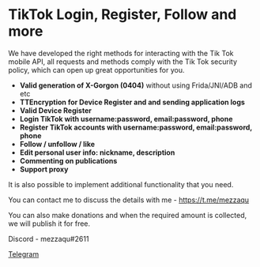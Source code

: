 # TikTok Login, Register, Follow and more

We have developed the right methods for interacting with the Tik Tok mobile API, all requests and methods comply with the Tik Tok security policy, which can open up great opportunities for you.


- **Valid generation of X-Gorgon (0404)** without using Frida/JNI/ADB and etc 
- **TTEncryption for Device Register and and sending application logs**
- **Valid Device Register**
- **Login TikTok with username:password, email:password, phone**
- **Register TikTok accounts with username:password, email:password, phone**
- **Follow / unfollow / like**
- **Edit personal user info: nickname, description**
- **Commenting on publications**
- **Support proxy**

It is also possible to implement additional functionality that you need.

You can contact me to discuss the details with me - <https://t.me/mezzaqu>

You can also make donations and when the required amount is collected, we will publish it for free.

Discord - mezzaqu#2611

[Telegram](https://t.me/mezzaqu)

